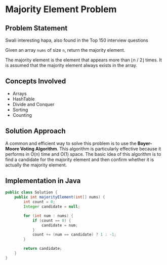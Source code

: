 # Majority Element Problem

## Problem Statement
Swali interesting hapa, also found in the Top 150 interview questions

Given an array `nums` of size `n`, return the majority element.

The majority element is the element that appears more than ⌊n / 2⌋ times. It is assumed that the majority element always exists in the array.

## Concepts Involved
- Arrays
- HashTable
- Divide and Conquer
- Sorting
- Counting

## Solution Approach
A common and efficient way to solve this problem is to use the **Boyer-Moore Voting Algorithm**. This algorithm is particularly effective because it performs in O(n) time and O(1) space. The basic idea of this algorithm is to find a candidate for the majority element and then confirm whether it is actually the majority element.

## Implementation in Java

```java
public class Solution {
    public int majorityElement(int[] nums) {
        int count = 0;
        Integer candidate = null;

        for (int num : nums) {
            if (count == 0) {
                candidate = num;
            }
            count += (num == candidate) ? 1 : -1;
        }

        return candidate;
    }
}
